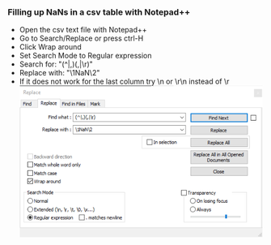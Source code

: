 ### Filling up NaNs in a csv table with Notepad++

- Open the csv text file with Notepad++
- Go to Search/Replace or press ctrl-H
- Click Wrap around
- Set Search Mode to Regular expression
- Search for: "(^|,)(,|\r)"
- Replace with: "\1NaN\2"
- If it does not work for the last column try \n or \r\n instead of \r
![Notepadpp-FillNaNs](Notepadpp-FillNaNs.png)
